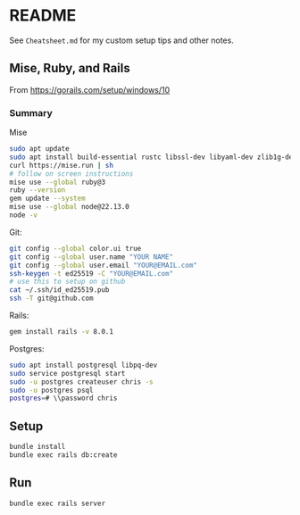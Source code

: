 # README

See `Cheatsheet.md` for my custom setup tips and other notes.

## Mise, Ruby, and Rails

From https://gorails.com/setup/windows/10

### Summary

Mise
```bash
sudo apt update
sudo apt install build-essential rustc libssl-dev libyaml-dev zlib1g-dev libgmp-dev
curl https://mise.run | sh
# follow on screen instructions
mise use --global ruby@3
ruby --version
gem update --system
mise use --global node@22.13.0
node -v
```

Git:
```bash
git config --global color.ui true
git config --global user.name "YOUR NAME"
git config --global user.email "YOUR@EMAIL.com"
ssh-keygen -t ed25519 -C "YOUR@EMAIL.com"
# use this to setup on github
cat ~/.ssh/id_ed25519.pub
ssh -T git@github.com
```

Rails: 
```bash
gem install rails -v 8.0.1
```

Postgres:
```bash
sudo apt install postgresql libpq-dev
sudo service postgresql start
sudo -u postgres createuser chris -s
sudo -u postgres psql
postgres=# \\password chris
```

## Setup

```bash
bundle install
bundle exec rails db:create
```

## Run

```bash
bundle exec rails server
```
